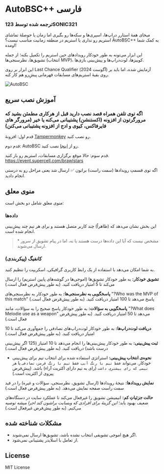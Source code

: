 # AutoBSC++ فارسی
### **ترجمه شده توسط 123SONIC321**

میخای همۀ استارر دراپ‌ها، اسپری‌ها و سکه‌ها رو بگیری اما زمان یا حوصلۀ تماشای استریم رو نداری یا استریم در منطقه زمانیت مناسب نیست؟ AutoBSC++ به کمک شما اومده!

این ابزار می‌تونه به طور خودکار رویدادهای حین استریم را تکمیل بکنه؛ از جمله تشویق‌ها، نظرسنجی‌ها (انتخاب MVP)، کوییزها، لوت‌دراپ‌ها و پیش‌بینی بازی‌ها.

این ابزار بر روی Last Chance Qualifier (آگوست 2024) آزمایش شده، اما باید بر روی بقیۀ استریم‌های مسابقات قهرمانی پیشِ‌رو هم کار کنه.

![AutoBSC](https://github.com/LaptopCat/AutoBSC/raw/master/showcase.png)

## آموزش نصب سریع
### اگه توی تلفن همراه قصد نصب دارید قبل از هرکاری مطمئن بشید که مرورگرتون از افزونه (اکستنشن) پشتیبانی می‌کنه یا خیر (مرورگر های فایرفاکس، کیوی و ادج از افزونه پشتیبانی می‌کنن)

قدم اول: افزونۀ [Tampermonkey](https://www.tampermonkey.net/) رو نصب کنید.

قدم دوم: AutoBSC رو از [اینجا](https://github.com/123SONIC321/AutoBSC-Fa/raw/master/autobsc.user.js) نصب کنید.

قدم سوم: حالا موقع برگزاری مسابقات، استریم رو باز کنید. https://event.supercell.com/brawlstars

اگه توی قسمتِ رویداد‌ها (سمت راست) براتون ✅ ارسال شد یعنی مراحل رو به درستی انجام دادید.

## منوی معلق
منوی معلق شامل دو بخش است:
### داده‌ها
این بخش نشان می‌دهد که (ظاهراً) چند کاربر متصل هستند و برای هر تیم چند پیش‌بینی انجام شده است.
> \* مشخص نیست که آیا این داده‌ها درست هستند یا نه، اما در پیام تشویق از سرور ارسال می‌شوند.

### کانفیگ (پیکربندی)
به شما امکان می‌دهد با استفاده از یک رابط کاربری گرافیکی، اسکریپت را تنظیم کنید.

**تشویق خودکار:**
به طور خودکار تشویق‌ها (اموجی‌ها در گوشه‌های پایین استریم) را ارسال می‌کند تا 5 امتیاز دریافت کنید. (به طور پیش‌فرض فعال است.)

**پاسخگویی به نظرسنجی‌ها:**
به طور خودکار به نظرسنجی‌های "?Who was the MVP of this match" پاسخ می‌دهد تا 100 امتیاز دریافت کنید. (به طور پیش‌فرض فعال است.)

**پاسخگویی به سؤالات:**
به طور خودکار پاسخ صحیح را به سؤالات، مانند "?What does Melodie use as a weapon" می‌دهد تا 50 امتیاز دریافت کنید. (به طور پیش‌فرض فعال است.)

**دریافت لوت‌دراپ‌ها:**
به طور خودکار لوت‌دراپ‌های تصادفی را جمع‌آوری می‌کند تا 10 امتیاز دریافت کنید. (به طور پیش‌فرض فعال است.)

**ثبت پیش‌بینی:**
به طور خودکار پیش‌بینی‌ها را انجام می‌دهد تا 10 امتیاز (125 اگر پیش‌بینی درست باشد) دریافت کنید. (به طور پیش‌فرض فعال است.)

- **نحوه‌ی انتخاب پیش‌بینی:**
استراتژی استفاده شده برای انتخاب تیم برای پیش‌بینی خودکار. می‌تواند `فقط تیم با رنگ آبی`، `فقط تیم با رنگ قرمز`، `تصادفی` یا `هر تیمی که رای بیشتری داشت` (رای به تیم دارای اکثریت آراء) باشد. (پیش‌فرض پیروی از اکثریت است.)

**نمایش رویدادها:**
نتیجۀ رویدادها (ارسال تشویق، نظرسنجی، سؤالات و غیره) را در فید سمت راست صفحه نمایش می‌دهد. (به طور پیش‌فرض فعال است.)

**حالت جزئیاتِ کم:**
انیمیشن تشویق را غیرفعال می‌کند تا عملکرد سایت در دستگاه‌های ضعیف بهبود یابد؛ *این گزینۀ برای افرادی که وبسایت براشون کند اجرا میشه توصیه می‌کنم.* (به طور پیش‌فرض غیرفعال است.)

## مشکلات شناخته شده
- اگر هیچ اموجی تشویقی انتخاب نشده باشد، تشویق‌ها ارسال نمی‌شوند.
- از تعامل با اسلایدر پشتیبانی نمی‌شود.

## License

MIT License
